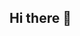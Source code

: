 ## Hi there 👋

<!--
**Hayden-G25/Hayden-G25** is a ✨ _special_ ✨ repository because its `README.md` (this file) appears on your GitHub profile.

Here are some ideas to get you started:

- About Me: My name is Hayden Godwin. I go to Wright State University, and I am majoring in Computer Science.
- 🔭 I’m currently working on getting my degree in computer science
- 🌱 I’m currently learning programming language Java, and System administration
- Projects I am going to work on this Semester: I am going to be working on a couple of java programming projects. I am going to be learning some operating system usage and concepts related to windows.
- Internships I want to get for the Summer of 2025: I am wanting to get a system administration internship to apply concepts I have learned and develop new skills related to I.T.
-->

